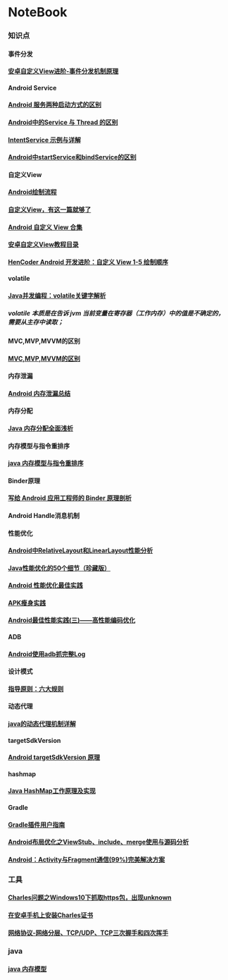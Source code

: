 # NoteBook
### 知识点
#### 事件分发
 #### [安卓自定义View进阶-事件分发机制原理](http://www.gcssloop.com/customview/dispatch-touchevent-theory)
#### Android Service
 #### [Android 服务两种启动方式的区别](https://www.jianshu.com/p/2fb6eb14fdec)
 #### [Android中的Service 与 Thread 的区别](https://blog.csdn.net/jiangwei0910410003/article/details/17008687)
 #### [IntentService 示例与详解](https://www.jianshu.com/p/332b6daf91f0)
 #### [Android中startService和bindService的区别]()
#### 自定义View
#### [Android绘制流程](https://yq.aliyun.com/articles/3005)
#### [自定义View，有这一篇就够了](https://www.jianshu.com/p/c84693096e41)
#### [Android 自定义 View 合集](https://juejin.im/entry/586e1f988d6d810058b67f3e)
 #### [安卓自定义View教程目录](http://www.gcssloop.com/customview/Canvas_PictureText)
 #### [HenCoder Android 开发进阶：自定义 View 1-5 绘制顺序](http://hencoder.com/ui-1-5/)
#### volatile
 #### [Java并发编程：volatile关键字解析](https://www.cnblogs.com/dolphin0520/p/3920373.html)
 ##### volatile 本质是在告诉 jvm 当前变量在寄存器（工作内存）中的值是不确定的，需要从主存中读取；
#### MVC,MVP,MVVM的区别
 #### [MVC,MVP,MVVM的区别](https://github.com/francistao/LearningNotes/blob/master/Part1/Android/MVC%2CMVP%2CMVVM%E7%9A%84%E5%8C%BA%E5%88%AB.md)
#### 内存泄漏
 #### [Android 内存泄漏总结](https://yq.aliyun.com/articles/3009)
#### 内存分配
 #### [Java 内存分配全面浅析](https://blog.csdn.net/shimiso/article/details/8595564)
#### 内存模型与指令重排序
 #### [java 内存模型与指令重排序](https://mp.weixin.qq.com/s/nxmcwIeKhcgTPzA1xonuOQ)
#### Binder原理
 #### [写给 Android 应用工程师的 Binder 原理剖析](https://juejin.im/post/5acccf845188255c3201100f)
 #### Android Handle消息机制
 #### 性能优化
 #### [Android中RelativeLayout和LinearLayout性能分析](https://www.jianshu.com/p/8a7d059da746)
 #### [Java性能优化的50个细节（珍藏版）](https://www.toutiao.com/i6595499804082569742/)
  #### [Android 性能优化最佳实践](https://juejin.im/post/5b50b017f265da0f7b2f649c)
  #### [APK瘦身实践](http://jayfeng.com/2015/12/29/APK%E7%98%A6%E8%BA%AB%E5%AE%9E%E8%B7%B5/)
 #### [Android最佳性能实践(三)——高性能编码优化](https://blog.csdn.net/guolin_blog/article/details/42318689)
 #### ADB
 #### [Android使用adb抓完整Log](https://blog.csdn.net/wzy_1988/article/details/42233611)
#### 设计模式
 #### [指导原则：六大规则](http://www.cnblogs.com/zuoxiaolong/p/pattern1.html)
#### 动态代理
 #### [java的动态代理机制详解](http://www.cnblogs.com/xiaoluo501395377/p/3383130.html)
#### targetSdkVersion
#### [Android targetSdkVersion 原理](https://www.race604.com/android-targetsdkversion/)
#### hashmap
#### [Java HashMap工作原理及实现](https://yikun.github.io/2015/04/01/Java-HashMap%E5%B7%A5%E4%BD%9C%E5%8E%9F%E7%90%86%E5%8F%8A%E5%AE%9E%E7%8E%B0/)
#### Gradle
#### [Gradle插件用户指南](http://rinvay.github.io/android/2015/03/26/Gradle-Plugin-User-Guide(Translation)/?utm_source=www.race604.com#1)
#### [Android布局优化之ViewStub、include、merge使用与源码分析](https://blog.csdn.net/bboyfeiyu/article/details/45869393)
#### [Android：Activity与Fragment通信(99%)完美解决方案](https://www.jianshu.com/p/1b824e26105b) 
### 工具
 #### [Charles问题之Windows10下抓取https包，出现unknown](https://www.jianshu.com/p/0c95595e928d)
 #### [在安卓手机上安装Charles证书](https://cosmeapp.github.io/2017/09/26/install-charles-certificate-android/)
 #### [网络协议-网络分层、TCP/UDP、TCP三次握手和四次挥手](https://www.cnblogs.com/liyiran/p/9102791.html)
 ### java
#### [java 内存模型](https://blog.csdn.net/javazejian/article/details/72772461)